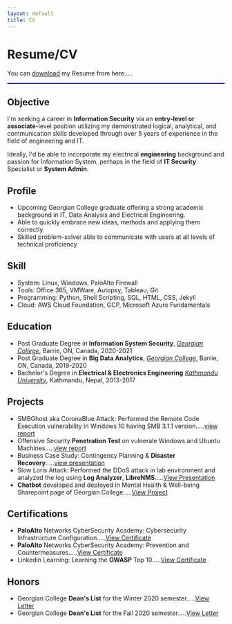 ```yaml
---
layout: default
title: CV
---
```

# Resume/CV
You can [download](/assets/Satish_Karki_Resume.pdf) my Resume from here.....
<hr style="height:2px;border-width:0;color:blue;background-color:blue">

## Objective
I'm seeking a career in **Information Security** via an **entry-level or associate**-level position utilizing my demonstrated logical, analytical, and communication skills developed through over 5 years of experience in the field of engineering and IT.

Ideally, I'd be able to incorporate my electrical **engineering** background and passion for Information System, perhaps in the field of **IT Security** Specialist or **System Admin**.

## Profile

* Upcoming Georgian College graduate offering a strong academic background in IT, Data Analysis and Electrical Engineering.
* Able to quickly embrace new ideas, methods and applying them correctly
* Skilled problem-solver able to communicate with users at all levels of technical proficiency

## Skill
* System: Linux, Windows, PaloAlto Firewall
* Tools: Office 365, VMWare, Autopsy, Tableau, Git
* Programming: Python, Shell Scripting, SQL, HTML, CSS, Jekyll
* Cloud: AWS Cloud Foundation, GCP, Microsoft Azure Fundamentals

## Education
* Post Graduate Degree in **Information System Security**, [*Georgian College*](https://www.georgiancollege.ca/), Barrie, ON, Canada, 2020-2021
* Post Graduate Degree in **Big Data Analytics**, [*Georgian College*](https://www.georgiancollege.ca/), Barrie, ON, Canada, 2019-2020
* Bachelor's Degree in **Electrical & Electronics Engineering** [*Kathmandu University*](https://ku.edu.np/program/ung-in-electrical-and-electronics-engineering), Kathmandu, Nepal, 2013-2017

## Projects
* SMBGhost aka CoronaBlue Attack: Performed the Remote Code Execution vulnerability in Windows 10 having SMB 3.1.1 version.....[view report](/assets/SMBGhost.pdf) 
* Offensive Security **Penetration Test** on vulnerale Windows and Ubuntu Machines.....[view report](/assets/offensive_test.pdf)
* Business Case Study: Contingency Planning & **Disaster Recovery**.....[view presentation](/assets/Business_Case_Study.pdf)
* Slow Loris Attack: Performed the DDoS attack in lab environment and analyzed the log using **Log Analyzer**, **LibreNMS**.....[View Presentation](/assets/Slow_Loris_Attack.pdf)
* **Chatbot** developed and deployed in Mental Health & Well-being Sharepoint page of Georgian College.....[View Project](https://github.com/satishkarki/ChatBot.git)

## Certifications
* **PaloAlto** Networks CyberSecurity Academy: Cybersecurity Infrastructure Configuration.....[View Certificate](/assets/Configuration.pdf)
* **PaloAlto** Networks CyberSecurity Academy: Prevention and Countermeasures.....[View Certificate](/assets/Prev_Counter.pdf)
* Linkedin Learning: Learning the **OWASP** Top 10.....[View Certificate](/assets/OWASP_Top_10.pdf)

## Honors
* Georgian College **Dean's List** for the Winter 2020 semester.....[View Letter](/assets/Winter2020.pdf)
* Georgian College **Dean's List** for the Fall 2020 semester.....[View Letter](/assets/Fall_2020.pdf)